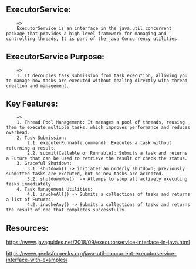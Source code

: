 ## ExecutorService:
        =>
        ExecutorService is an interface in the java.util.concurrent package that provides a high-level framework for managing and controlling threads, It is part of the java Concurrency utilities.

## ExecutorService Purpose:
        =>
        1. It decouples task submission from task execution, allowing you to manage how tasks are executed without dealing directly with thread creation and management.

## Key Features:
        =>
        1. Thread Pool Management: It manages a pool of threads, reusing them to execute multiple tasks, which improves performance and reduces overhead.
        2. Task Submission: 
            2.1. execute(Runnable command): Executes a task without returning a result.
            2.2. submit(Callable or Runnable): Submits a task and returns a Future that can be used to retrieve the result or check the status.
        3. Graceful Shutdown:
            3.1. shutdown() -> initiates an orderly shutdown; previously submitted tasks are executed, but no new tasks are accepted.
            3.2. shutdownNow()  -> Attemps to stop all actively executing tasks immediately.
        4. Task Management Utilities:
            4.1. invokeAll() -> Submits a collections of tasks and returns a list of Futures.
            4.2. invokeAny() -> Submits a collections of tasks and returns the result of one that completes successfully.


## Resources:
https://www.javaguides.net/2018/09/executorservice-interface-in-java.html

https://www.geeksforgeeks.org/java-util-concurrent-executorservice-interface-with-examples/